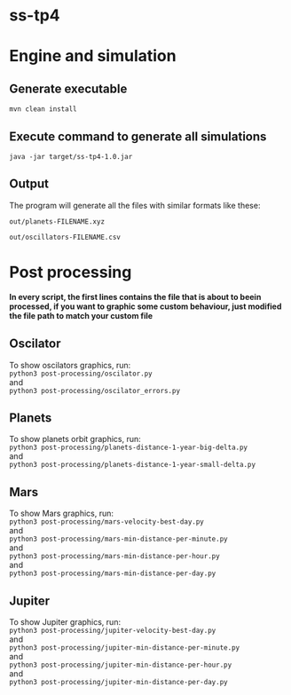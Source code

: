 # ss-tp4
# Engine and simulation
## Generate executable
`mvn clean install`

## Execute command to generate all simulations

`java -jar target/ss-tp4-1.0.jar`

## Output
The program will generate all the files with similar formats like these:

`out/planets-FILENAME.xyz`

`out/oscillators-FILENAME.csv`

# Post processing

**In every script, the first lines contains the file that is about to beein processed, if you want to graphic some custom behaviour, just modified the file path to match your custom file**

## Oscilator
To show oscilators graphics, run: \
`python3 post-processing/oscilator.py` \
and \
`python3 post-processing/oscilator_errors.py`

## Planets
To show planets orbit graphics, run: \
`python3 post-processing/planets-distance-1-year-big-delta.py` \
and \
`python3 post-processing/planets-distance-1-year-small-delta.py`

## Mars
To show Mars graphics, run: \
`python3 post-processing/mars-velocity-best-day.py` \
and \
`python3 post-processing/mars-min-distance-per-minute.py` \
and \
`python3 post-processing/mars-min-distance-per-hour.py` \
and \
`python3 post-processing/mars-min-distance-per-day.py` 

## Jupiter
To show Jupiter graphics, run: \
`python3 post-processing/jupiter-velocity-best-day.py` \
and \
`python3 post-processing/jupiter-min-distance-per-minute.py` \
and \
`python3 post-processing/jupiter-min-distance-per-hour.py` \
and \
`python3 post-processing/jupiter-min-distance-per-day.py` 